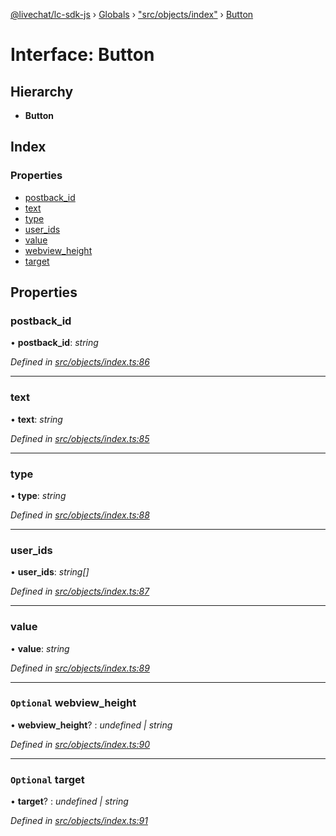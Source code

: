 [@livechat/lc-sdk-js](../README.md) › [Globals](../globals.md) › ["src/objects/index"](../modules/_src_objects_index_.md) › [Button](_src_objects_index_.button.md)

# Interface: Button

## Hierarchy

* **Button**

## Index

### Properties

* [postback_id](_src_objects_index_.button.md#postback_id)
* [text](_src_objects_index_.button.md#text)
* [type](_src_objects_index_.button.md#type)
* [user_ids](_src_objects_index_.button.md#user_ids)
* [value](_src_objects_index_.button.md#value)
* [webview_height](_src_objects_index_.button.md#optional-webview_height)
* [target](_src_objects_index_.button.md#optional-target)

## Properties

###  postback_id

• **postback_id**: *string*

*Defined in [src/objects/index.ts:86](https://github.com/livechat/lc-sdk-js/blob/e25bbbb/src/objects/index.ts#L86)*

___

###  text

• **text**: *string*

*Defined in [src/objects/index.ts:85](https://github.com/livechat/lc-sdk-js/blob/e25bbbb/src/objects/index.ts#L85)*

___

###  type

• **type**: *string*

*Defined in [src/objects/index.ts:88](https://github.com/livechat/lc-sdk-js/blob/e25bbbb/src/objects/index.ts#L88)*

___

###  user_ids

• **user_ids**: *string[]*

*Defined in [src/objects/index.ts:87](https://github.com/livechat/lc-sdk-js/blob/e25bbbb/src/objects/index.ts#L87)*

___

###  value

• **value**: *string*

*Defined in [src/objects/index.ts:89](https://github.com/livechat/lc-sdk-js/blob/e25bbbb/src/objects/index.ts#L89)*

___

### `Optional` webview_height

• **webview_height**? : *undefined | string*

*Defined in [src/objects/index.ts:90](https://github.com/livechat/lc-sdk-js/blob/e25bbbb/src/objects/index.ts#L90)*

___

### `Optional` target

• **target**? : *undefined | string*

*Defined in [src/objects/index.ts:91](https://github.com/livechat/lc-sdk-js/blob/e25bbbb/src/objects/index.ts#L91)*
